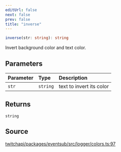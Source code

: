 ```yaml
---
editUrl: false
next: false
prev: false
title: "inverse"
---
```


```ts
inverse(str: string): string
```

Invert background color and text color.

## Parameters

| Parameter | Type | Description |
| :------ | :------ | :------ |
| `str` | `string` | text to invert its color |

## Returns

`string`

## Source

[twitchapi/packages/eventsub/src/logger/colors.ts:97](https://github.com/pablornc/twitchapi//blob/b274026/packages/eventsub/src/logger/colors.ts#L97)
